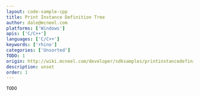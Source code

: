 ```yaml
---
layout: code-sample-cpp
title: Print Instance Definition Tree
author: dale@mcneel.com
platforms: ['Windows']
apis: ['C/C++']
languages: ['C/C++']
keywords: ['rhino']
categories: ['Unsorted']
TODO: 1
origin: http://wiki.mcneel.com/developer/sdksamples/printinstancedefinitiontree
description: unset
order: 1
---
```


```cpp
TODO
```
